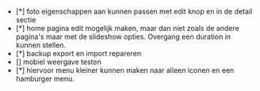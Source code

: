 - [*] foto eigenschappen aan kunnen passen met edit knop en in de detail sectie
- [*] home pagina edit mogelijk maken, maar dan niet zoals de andere pagina's maar met de slideshow opties. Overgang een duration in kunnen stellen.
- [*] backup export en import repareren
- [] mobiel weergave testen 
- [*] hiervoor menu kleiner kunnen maken naar alleen iconen en een hamburger menu.
